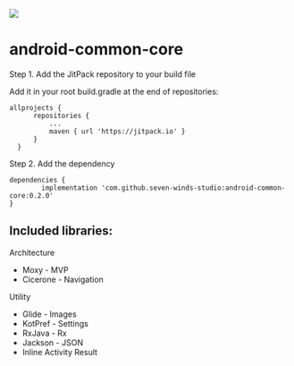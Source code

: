 [![](https://jitpack.io/v/seven-winds-studio/android-common-core.svg)](https://jitpack.io/#seven-winds-studio/android-common-core)
# android-common-core

Step 1. Add the JitPack repository to your build file

Add it in your root build.gradle at the end of repositories:

    allprojects {
		  repositories {
			  ...
			  maven { url 'https://jitpack.io' }
		  }
	  }  

Step 2. Add the dependency

	dependencies {
	        implementation 'com.github.seven-winds-studio:android-common-core:0.2.0'
	}

## Included libraries:

Architecture
* Moxy - MVP
* Cicerone - Navigation

Utility
* Glide - Images
* KotPref - Settings
* RxJava - Rx
* Jackson - JSON
* Inline Activity Result
